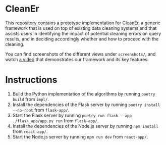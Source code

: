 # CleanEr

This repository contains a prototype implementation for CleanEr, a generic framework that is used on
top of existing data cleaning systems and that assists users in identifying the impact of potential
cleaning errors on query results, and in deciding accordingly whether and how to proceed with the
cleaning.

You can find screenshots of the different views under `screenshots/`, and watch [a video](demonstration_video.mp4) that demonstrates
our framework and its key features.

# Instructions

1. Build the Python implementation of the algorithms by running `poetry build` from `impl/`.
2. Install the dependencies of the Flask server by running `poetry install --no-root` from
   `flask-app/`.
3. Start the Flask server by running `poetry run flask --app ./flask_app/app.py run` from
   `flask-app/`.
4. Install the dependencies of the Node.js server by running `npm install` from `react-app/`.
5. Start the Node.js server by running `npm run dev` from `react-app/`.

